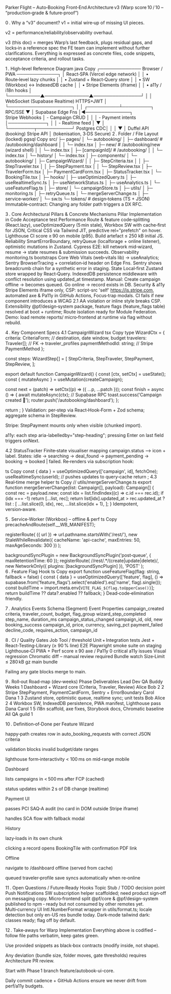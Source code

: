 Parker Flight – Auto‑Booking Front‑End Architecture v3
(Warp score 10 / 10 – “production‑grade & future‑proof”)

0 . Why a “v3” document?
v1 = initial wire‑up of missing UI pieces.

v2 = performance/reliability/observability overhaul.

v3 (this doc) = merges Warp’s last feedback, plugs residual gaps, and locks‑in a reference spec the FE team can implement without further clarifications. Everything is expressed as concrete files, code snippets, acceptance criteria, and rollout tasks.

1 . High‑level Reference Diagram
java
Copy
 ┌───────────── Browser / PWA ─────────────┐
 │ React‑SPA  (Vercel edge network)        │
 │  • Route‑level lazy chunks              │
 │  • Zustand + React‑Query store          │
 │  • SW (Workbox)  ↔  IndexedDB cache     │
 │  • Stripe Elements  (iframe)            │
 │  • a11y / i18n hooks                    │
 └──────────▲──────────────▲───────────────┘
            │              │  WebSocket (Supabase Realtime)
HTTPS+JWT   │              └────────────────────┐
            │                                   │
 ┌──────────┴─────────┐       RPC/SSE           ▼
 │ Supabase Edge Fns  │◀──────────────┐  Stripe Webhooks
 │  - Campaign CRUD   │               │
 │  - Payment intents │────────────┐  │
 │  - Realtime feed   │            ▼  │
 └────────┬───────────┘    Postgres CDC│
          │                            │
          ▼                            │
  Duffel API (booking)     Stripe API  │
                                      (tokenisation, 3‑DS Secure)
2 . Folder / File Layout (locked)
pgsql
Copy
src/
├─ pages/
│  └─ autobooking/
│     ├─ dashboard/            # /autobooking/dashboard
│     │   └─ index.tsx
│     ├─ new/                  # /autobooking/new  (wizard shell)
│     │   └─ index.tsx
│     ├─ [campaignId]/         # /autobooking/<id>
│     │   └─ index.tsx
│     └─ history/
│         └─ index.tsx
│
├─ components/
│  └─ autobooking/
│     ├─ CampaignWizard/
│     │   ├─ StepCriteria.tsx
│     │   ├─ StepTraveler.tsx
│     │   ├─ StepPayment.tsx
│     │   └─ StepReview.tsx
│     ├─ TravelerForm.tsx
│     ├─ PaymentCardForm.tsx
│     ├─ StatusTracker.tsx
│     └─ BookingTile.tsx
│
├─ hooks/
│  ├─ useOptimizedQuery.ts
│  ├─ useRealtimeSync.ts
│  ├─ useNetworkStatus.ts
│  ├─ useAnalytics.ts
│  └─ useFeatureFlag.ts
│
├─ store/
│  └─ campaignStore.ts
│
├─ utils/
│  ├─ monitoring.ts
│  ├─ retryQueue.ts
│  └─ mergeServerChange.ts
│
├─ service‑worker/
│  └─ sw.ts
└─ tokens/                      # design‑tokens (TS + JSON)
Immutable‑contract: Changing any folder path triggers a DX RFC.

3 . Core Architectural Pillars & Concrete Mechanisms
Pillar	Implementation in Code	Acceptance test
Performance	Route & feature code‑splitting (React.lazy), useOptimizedQuery (5 min stale), Workbox SW with cache‑first for JSON, Critical CSS via Tailwind JIT, predictive rel="prefetch" on hover.	Lighthouse CI score ≥ 90 on mobile (p95). Build artefact ≤ 250 kB initial JS.
Reliability	SmartErrorBoundary, retryQueue (localforage + online listener), optimistic mutations in Zustand.	Cypress E2E: kill network mid‑wizard, resume → state resumes & submission succeeds.
Observability	monitoring.ts bootstraps Core Web Vitals (web‑vitals lib) → useAnalytics; Sentry BrowserTracing + correlation‑id header on Edge Fns.	Sentry shows breadcrumb chain for a synthetic error in staging.
State	Local‑first Zustand store wrapped by React‑Query. IndexedDB persistence middleware with conflict resolution using updated_at timestamp.	Manual: Create campaign offline → becomes queued. Go online → record exists in DB.
Security & a11y	Stripe Elements iframe only, CSP: script-src 'self' https://js.stripe.com, automated axe & Pa11y in GitHub Actions, Focus‑trap modals.	CI fails if new component introduces a WCAG 2.1 AA violation or inline style breaks CSP.
Extensibility	@pf/design‑system package, feature flags (feature_flags table) resolved at boot + runtime; Route isolation ready for Module Federation.	Demo: load remote reports/ micro‑frontend at runtime via flag without rebuild.

4 . Key Component Specs
4.1 CampaignWizard
tsx
Copy
type WizardCtx = {
  criteria: CriteriaForm;    // destination, date window, budget
  travelers: Traveler[];     // FK → traveler_profiles
  paymentMethodId: string;   // Stripe PaymentMethod
};

const steps: WizardStep<WizardCtx>[] = [
  StepCriteria, StepTraveler, StepPayment, StepReview,
];

export default function CampaignWizard() {
  const [ctx, setCtx] = useState<WizardCtx>();
  const { mutateAsync } = useMutation(createCampaign);

  const next = (patch) => setCtx((p) => ({ ...p, ...patch }));
  const finish = async () => {
    await mutateAsync(ctx);                 // Supabase RPC
    toast.success('Campaign created 🎉');
    router.push('/autobooking/dashboard');
  };

  return <Stepper steps={steps} ctx={ctx} onNext={next} onFinish={finish} />;
}
Validation: per‑step via React‑Hook‑Form + Zod schema; aggregate schema in StepReview.

Stripe: StepPayment mounts <Elements> only when visible (chunked import).

a11y: each step aria-labelledby="step-heading"; pressing Enter on last field triggers onNext.

4.2 StatusTracker
Finite‑state visualiser mapping campaign.status ⟶ icon + label.
States: idle → searching → deal_found → payment_pending → booking → booked | failed.
Re‑renders via subscription hook:

ts
Copy
const { data } = useOptimizedQuery(['campaign', id], fetchOne);
useRealtimeSync(userId);     // pushes updates to query‑cache
return <StepIndicator current={data?.status} />;
4.3 Real‑time merge helper
ts
Copy
// utils/mergeServerChange.ts
export function mergeServerChange(list: Campaign[], payload): Campaign[] {
  const rec = payload.new;
  const idx = list.findIndex((c) => c.id === rec.id);
  if (idx === -1) return [...list, rec];
  return list[idx].updated_at > rec.updated_at ? list : [
    ...list.slice(0, idx), rec, ...list.slice(idx + 1),
  ];
}
Idempotent, version‑aware.

5 . Service‑Worker (Workbox) – offline & perf
ts
Copy
precacheAndRoute(self.__WB_MANIFEST);

registerRoute(
  ({ url }) => url.pathname.startsWith('/rest/'),
  new StaleWhileRevalidate({ cacheName: 'api-cache', maxEntries: 50, maxAgeSeconds: 300 })
);

backgroundSyncPlugin = new BackgroundSyncPlugin('post‑queue', { maxRetentionTime: 60 });
registerRoute(
  /\/rest\/.*\/(create|update|delete)/,
  new NetworkOnly({ plugins: [backgroundSyncPlugin] }),
  'POST'
);
6 . Feature Flag Hook
ts
Copy
export function useFeatureFlag(flag: string, fallback = false) {
  const { data } = useOptimizedQuery(['feature', flag], () =>
    supabase.from('feature_flags').select('enabled').eq('name', flag).single());
  const buildTime = import.meta.env[`VITE_FLAG_${flag.toUpperCase()}`];
  return buildTime ?? data?.enabled ?? fallback;
}
Dead‑code‑elimination friendly.

7 . Analytics Events Schema (Segment)
Event	Properties
campaign_created	criteria, traveler_count, budget, flag_group
wizard_step_completed	step_name, duration_ms
campaign_status_changed	campaign_id, old, new
booking_success	campaign_id, price, currency, saving_pct
payment_failed	decline_code, requires_action, campaign_id

8 . CI / Quality Gates
Job	Tool / threshold
Unit + Integration tests	Jest + React‑Testing‑Library (≥ 90 % line)
E2E	Playwright smoke suite on staging
Lighthouse‑CI	PWA + Perf score ≥ 90
axe / Pa11y	0 critical a11y issues
Visual regression	Chromatic diff – manual review required
Bundle watch	Size‑Limit ≤ 280 kB gz main bundle

Failing any gate blocks merge to main.

9 . Roll‑out Road‑map (dev‑weeks)
Phase	Deliverables	Lead Dev	QA Buddy	Weeks
1	Dashboard + Wizard core (Criteria, Traveler, Review)	Alice	Bob	2
2	Stripe StepPayment, PaymentCardForm, Sentry + ErrorBoundary	Carol	Dana	1
3	Zustand store, optimistic queue, realtime sync; unit tests	Bob	Alice	2
4	Workbox SW, IndexedDB persistence, PWA manifest, Lighthouse pass	Dana	Carol	1
5	i18n scaffold, axe fixes, Storybook docs, Chromatic baseline	All	QA guild	1

10 . Definition‑of‑Done per Feature
Wizard

happy‑path creates row in auto_booking_requests with correct JSON criteria

validation blocks invalid budget/date ranges

lighthouse form‑interactivity < 100 ms on mid‑range mobile

Dashboard

lists campaigns in < 500 ms after FCP (cached)

status updates within 2 s of DB change (realtime)

Payment UI

passes PCI SAQ‑A audit (no card in DOM outside Stripe iframe)

handles SCA flow with fallback modal

History

lazy‑loads in its own chunk

clicking a record opens BookingTile with confirmation PDF link

Offline

navigate to /dashboard offline (served from cache)

queued traveler‑profile save syncs automatically when re‑online

11 . Open Questions / Future‑Ready Hooks
Topic	Stub / TODO decision point
Push Notifications	SW subscription helper scaffolded; need product sign‑off on messaging copy.
Micro‑frontend split	@pf/core & @pf/design-system published to npm ‑ ready but not consumed by other remotes yet.
Multi‑currency UI	Intl.NumberFormat wrapper in utils/format.ts; locale detection but only en-US res bundle today.
Dark‑mode	tailwind dark: classes ready; flag off by default.

12 . Take‑aways for Warp Implementation
Everything above is codified – follow file paths verbatim, keep gates green.

Use provided snippets as black‑box contracts (modify inside, not shape).

Any deviation (bundle size, folder moves, gate thresholds) requires Architecture PR review.

Start with Phase 1 branch feature/autobook-ui-core.

Daily commit cadence + GitHub Actions ensure we never drift from perf/a11y budgets.

